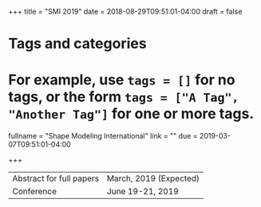 +++
title = "SMI 2019"
date = 2018-08-29T09:51:01-04:00
draft = false

# Tags and categories
# For example, use `tags = []` for no tags, or the form `tags = ["A Tag", "Another Tag"]` for one or more tags.

fullname = "Shape Modeling International"
link = ""
due =  2019-03-07T09:51:01-04:00

+++

| | |
|---|---|
| Abstract for full papers|  March, 2019 (Expected)|
|Conference| June 19-21, 2019 |